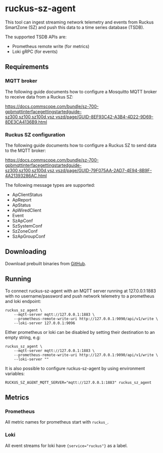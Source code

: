 # ruckus-sz-agent

This tool can ingest streaming network telemetry and events from Ruckus SmartZone (SZ)
and push this data to a time series database (TSDB).

The supported TSDB APIs are:

  * Prometheus remote write (for metrics)
  * Loki gRPC (for events)

## Requirements

### MQTT broker

The following guide documents how to configure a Mosquitto MQTT broker
to receive data from a Ruckus SZ:

https://docs.commscope.com/bundle/sz-700-gpbmqttinterfacegettingstartedguide-sz300,sz100,sz100d,vsz,vszd/page/GUID-8EF93C42-A3B4-4D22-9D69-8DE3CA4136B9.html

### Ruckus SZ configuration

The following guide documents how to configure a Ruckus SZ to send data to the MQTT broker:

https://docs.commscope.com/bundle/sz-700-gpbmqttinterfacegettingstartedguide-sz300,sz100,sz100d,vsz,vszd/page/GUID-79F075AA-2AD7-4E94-8B9F-4A21393286AC.html

The following message types are supported:

  * ApClientStatus
  * ApReport
  * ApStatus
  * ApWiredClient
  * Event
  * SzApConf
  * SzSystemConf
  * SzZoneConf
  * SzApGroupConf

## Downloading

Download prebuilt binaries from [GitHub](https://github.com/adaricorp/ruckus-sz-agent/releases/latest).

## Running

To connect ruckus-sz-agent with an MQTT server running at 127.0.0.1:1883 with no username/password
and push network telemetry to a prometheus and loki endpoint:

```
ruckus_sz_agent \
    --mqtt-server mqtt://127.0.0.1:1883 \
    --prometheus-remote-write-uri http://127.0.0.1:9090/api/v1/write \
    --loki-server 127.0.0.1:9096
```

Either prometheus or loki can be disabled by setting their destination to an empty string, e.g:

```
ruckus_sz_agent \
    --mqtt-server mqtt://127.0.0.1:1883 \
    --prometheus-remote-write-uri http://127.0.0.1:9090/api/v1/write \
    --loki-server ""
```

It is also possible to configure ruckus-sz-agent by using environment variables:

```
RUCKUS_SZ_AGENT_MQTT_SERVER="mqtt://127.0.0.1:1883" ruckus_sz_agent
```

## Metrics

### Prometheus

All metric names for prometheus start with `ruckus_`.

### Loki

All event streams for loki have `{service="ruckus"}` as a label.
